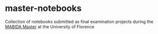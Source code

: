 # master-notebooks

Collection of notebooks submitted as final examination projects during the [MABIDA Master](https://www.disei.unifi.it/vp-278-big-data-analytics-and-technologies-for-management.html) at the University of Florence

